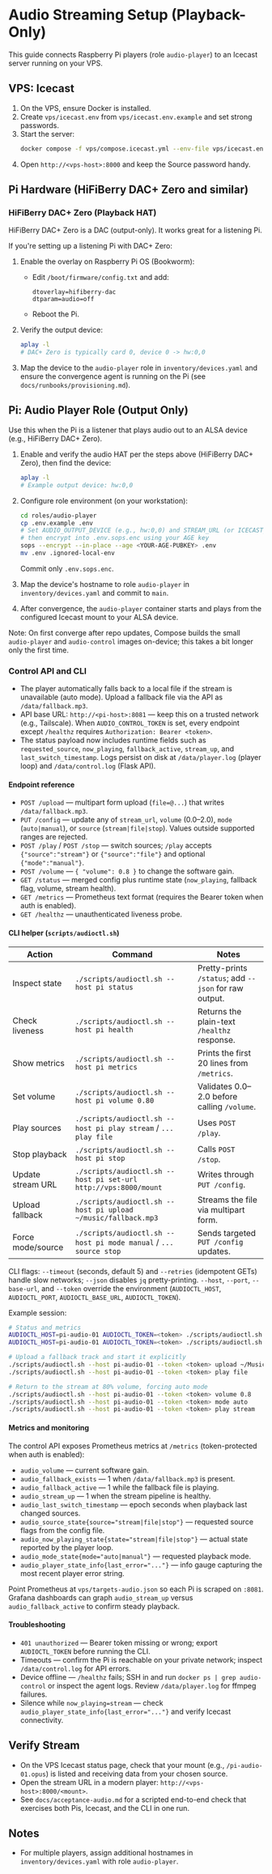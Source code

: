 # Audio Streaming Setup (Playback-Only)

This guide connects Raspberry Pi players (role `audio-player`) to an Icecast server running on your VPS.

## VPS: Icecast

1) On the VPS, ensure Docker is installed.
2) Create `vps/icecast.env` from `vps/icecast.env.example` and set strong passwords.
3) Start the server:
   ```bash
   docker compose -f vps/compose.icecast.yml --env-file vps/icecast.env up -d
   ```
4) Open `http://<vps-host>:8000` and keep the Source password handy.

## Pi Hardware (HiFiBerry DAC+ Zero and similar)

### HiFiBerry DAC+ Zero (Playback HAT)

HiFiBerry DAC+ Zero is a DAC (output-only). It works great for a listening Pi.

If you're setting up a listening Pi with DAC+ Zero:

1) Enable the overlay on Raspberry Pi OS (Bookworm):
   - Edit `/boot/firmware/config.txt` and add:
     ```
     dtoverlay=hifiberry-dac
     dtparam=audio=off
     ```
   - Reboot the Pi.

2) Verify the output device:
   ```bash
   aplay -l
   # DAC+ Zero is typically card 0, device 0 -> hw:0,0
   ```

3) Map the device to the `audio-player` role in `inventory/devices.yaml` and ensure the convergence agent is running on the Pi (see `docs/runbooks/provisioning.md`).

## Pi: Audio Player Role (Output Only)

Use this when the Pi is a listener that plays audio out to an ALSA device (e.g., HiFiBerry DAC+ Zero).

1) Enable and verify the audio HAT per the steps above (HiFiBerry DAC+ Zero), then find the device:
   ```bash
   aplay -l
   # Example output device: hw:0,0
   ```

2) Configure role environment (on your workstation):
   ```bash
   cd roles/audio-player
   cp .env.example .env
   # Set AUDIO_OUTPUT_DEVICE (e.g., hw:0,0) and STREAM_URL (or ICECAST_* parts)
   # then encrypt into .env.sops.enc using your AGE key
   sops --encrypt --in-place --age <YOUR-AGE-PUBKEY> .env
   mv .env .ignored-local-env
   ```
   Commit only `.env.sops.enc`.

3) Map the device's hostname to role `audio-player` in `inventory/devices.yaml` and commit to `main`.

4) After convergence, the `audio-player` container starts and plays from the configured Icecast mount to your ALSA device.

Note: On first converge after repo updates, Compose builds the small `audio-player` and `audio-control` images on-device; this takes a bit longer only the first time.

### Control API and CLI

- The player automatically falls back to a local file if the stream is unavailable (auto mode). Upload a fallback file via the API as `/data/fallback.mp3`.
- API base URL: `http://<pi-host>:8081` — keep this on a trusted network (e.g., Tailscale). When `AUDIO_CONTROL_TOKEN` is set, every endpoint except `/healthz` requires `Authorization: Bearer <token>`.
- The status payload now includes runtime fields such as `requested_source`, `now_playing`, `fallback_active`, `stream_up`, and `last_switch_timestamp`. Logs persist on disk at `/data/player.log` (player loop) and `/data/control.log` (Flask API).

#### Endpoint reference

- `POST /upload` — multipart form upload (`file=@...`) that writes `/data/fallback.mp3`.
- `PUT /config` — update any of `stream_url`, `volume` (0.0–2.0), `mode` (`auto|manual`), or `source` (`stream|file|stop`). Values outside supported ranges are rejected.
- `POST /play` / `POST /stop` — switch sources; `/play` accepts `{"source":"stream"}` or `{"source":"file"}` and optional `{"mode":"manual"}`.
- `POST /volume` — `{ "volume": 0.8 }` to change the software gain.
- `GET /status` — merged config plus runtime state (`now_playing`, fallback flag, volume, stream health).
- `GET /metrics` — Prometheus text format (requires the Bearer token when auth is enabled).
- `GET /healthz` — unauthenticated liveness probe.

#### CLI helper (`scripts/audioctl.sh`)

| Action | Command | Notes |
| --- | --- | --- |
| Inspect state | `./scripts/audioctl.sh --host pi status` | Pretty-prints `/status`; add `--json` for raw output. |
| Check liveness | `./scripts/audioctl.sh --host pi health` | Returns the plain-text `/healthz` response. |
| Show metrics | `./scripts/audioctl.sh --host pi metrics` | Prints the first 20 lines from `/metrics`. |
| Set volume | `./scripts/audioctl.sh --host pi volume 0.80` | Validates 0.0–2.0 before calling `/volume`. |
| Play sources | `./scripts/audioctl.sh --host pi play stream` / `... play file` | Uses `POST /play`. |
| Stop playback | `./scripts/audioctl.sh --host pi stop` | Calls `POST /stop`. |
| Update stream URL | `./scripts/audioctl.sh --host pi set-url http://vps:8000/mount` | Writes through `PUT /config`. |
| Upload fallback | `./scripts/audioctl.sh --host pi upload ~/music/fallback.mp3` | Streams the file via multipart form. |
| Force mode/source | `./scripts/audioctl.sh --host pi mode manual` / `... source stop` | Sends targeted `PUT /config` updates. |

CLI flags: `--timeout` (seconds, default 5) and `--retries` (idempotent GETs) handle slow networks; `--json` disables `jq` pretty-printing. `--host`, `--port`, `--base-url`, and `--token` override the environment (`AUDIOCTL_HOST`, `AUDIOCTL_PORT`, `AUDIOCTL_BASE_URL`, `AUDIOCTL_TOKEN`).

Example session:

```bash
# Status and metrics
AUDIOCTL_HOST=pi-audio-01 AUDIOCTL_TOKEN=<token> ./scripts/audioctl.sh status
AUDIOCTL_HOST=pi-audio-01 AUDIOCTL_TOKEN=<token> ./scripts/audioctl.sh metrics

# Upload a fallback track and start it explicitly
./scripts/audioctl.sh --host pi-audio-01 --token <token> upload ~/Music/fallback.mp3
./scripts/audioctl.sh --host pi-audio-01 --token <token> play file

# Return to the stream at 80% volume, forcing auto mode
./scripts/audioctl.sh --host pi-audio-01 --token <token> volume 0.8
./scripts/audioctl.sh --host pi-audio-01 --token <token> mode auto
./scripts/audioctl.sh --host pi-audio-01 --token <token> play stream
```

#### Metrics and monitoring

The control API exposes Prometheus metrics at `/metrics` (token-protected when auth is enabled):

- `audio_volume` — current software gain.
- `audio_fallback_exists` — 1 when `/data/fallback.mp3` is present.
- `audio_fallback_active` — 1 while the fallback file is playing.
- `audio_stream_up` — 1 when the stream pipeline is healthy.
- `audio_last_switch_timestamp` — epoch seconds when playback last changed sources.
- `audio_source_state{source="stream|file|stop"}` — requested source flags from the config file.
- `audio_now_playing_state{state="stream|file|stop"}` — actual state reported by the player loop.
- `audio_mode_state{mode="auto|manual"}` — requested playback mode.
- `audio_player_state_info{last_error="..."}` — info gauge capturing the most recent player error string.

Point Prometheus at `vps/targets-audio.json` so each Pi is scraped on `:8081`. Grafana dashboards can graph `audio_stream_up` versus `audio_fallback_active` to confirm steady playback.

#### Troubleshooting

- `401 unauthorized` — Bearer token missing or wrong; export `AUDIOCTL_TOKEN` before running the CLI.
- Timeouts — confirm the Pi is reachable on your private network; inspect `/data/control.log` for API errors.
- Device offline — `/healthz` fails; SSH in and run `docker ps | grep audio-control` or inspect the agent logs. Review `/data/player.log` for ffmpeg failures.
- Silence while `now_playing=stream` — check `audio_player_state_info{last_error="..."}` and verify Icecast connectivity.

## Verify Stream

- On the VPS Icecast status page, check that your mount (e.g., `/pi-audio-01.opus`) is listed and receiving data from your chosen source.
- Open the stream URL in a modern player: `http://<vps-host>:8000/<mount>`.
- See `docs/acceptance-audio.md` for a scripted end-to-end check that exercises both Pis, Icecast, and the CLI in one run.

## Notes

- For multiple players, assign additional hostnames in `inventory/devices.yaml` with role `audio-player`.

